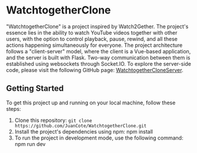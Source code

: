 # WatchtogetherClone

"WatchtogetherClone" is a project inspired by Watch2Gether. The project's essence lies in the ability to watch YouTube videos together with other users, with the option to control playback, pause, rewind, and all these actions happening simultaneously for everyone.
The project architecture follows a "client-server" model, where the client is a Vue-based application, and the server is built with Flask. Two-way communication between them is established using websockets through Socket.IO. To explore the server-side code, please visit the following GitHub page: [WatchtogetherCloneServer](https://github.com/JuanCote/WatchtogetherCloneServer).

## Getting Started

To get this project up and running on your local machine, follow these steps:

1. Clone this repository: `git clone https://github.com/JuanCote/WatchtogetherClone.git`
2. Install the project's dependencies using npm: npm install
3. To run the project in development mode, use the following command: npm run dev



